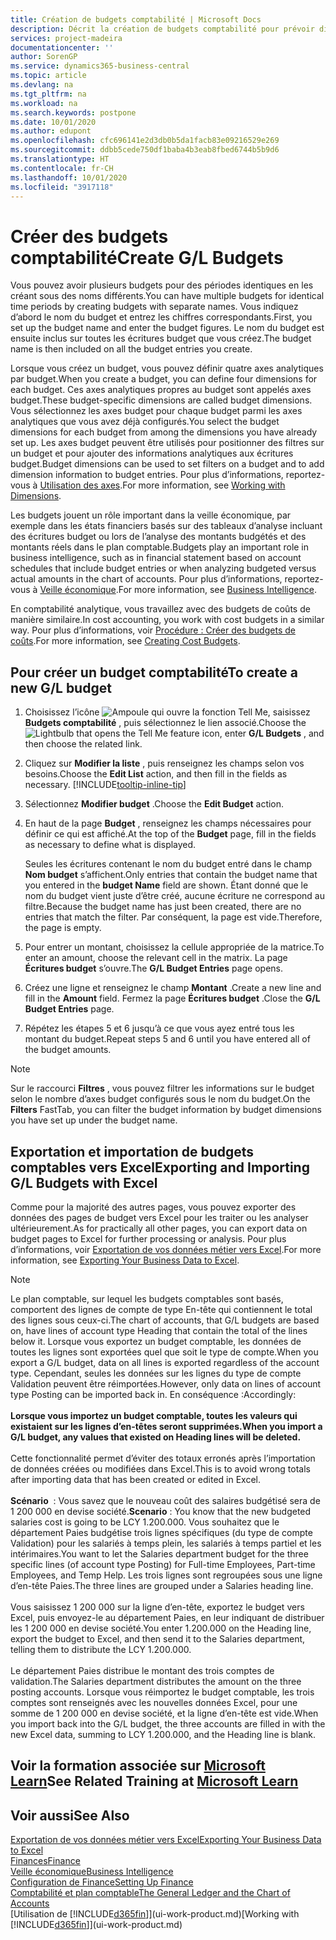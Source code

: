 ```yaml
---
title: Création de budgets comptabilité | Microsoft Docs
description: Décrit la création de budgets comptabilité pour prévoir différentes activités financières et affecter des axes analytiques à des fins de veille économique.
services: project-madeira
documentationcenter: ''
author: SorenGP
ms.service: dynamics365-business-central
ms.topic: article
ms.devlang: na
ms.tgt_pltfrm: na
ms.workload: na
ms.search.keywords: postpone
ms.date: 10/01/2020
ms.author: edupont
ms.openlocfilehash: cfc696141e2d3db0b5da1facb83e09216529e269
ms.sourcegitcommit: ddbb5cede750df1baba4b3eab8fbed6744b5b9d6
ms.translationtype: HT
ms.contentlocale: fr-CH
ms.lasthandoff: 10/01/2020
ms.locfileid: "3917118"
---
```

# <a name="create-gl-budgets"></a><span data-ttu-id="0f43b-103">Créer des budgets comptabilité</span><span class="sxs-lookup"><span data-stu-id="0f43b-103">Create G/L Budgets</span></span>
<span data-ttu-id="0f43b-104">Vous pouvez avoir plusieurs budgets pour des périodes identiques en les créant sous des noms différents.</span><span class="sxs-lookup"><span data-stu-id="0f43b-104">You can have multiple budgets for identical time periods by creating budgets with separate names.</span></span> <span data-ttu-id="0f43b-105">Vous indiquez d’abord le nom du budget et entrez les chiffres correspondants.</span><span class="sxs-lookup"><span data-stu-id="0f43b-105">First, you set up the budget name and enter the budget figures.</span></span> <span data-ttu-id="0f43b-106">Le nom du budget est ensuite inclus sur toutes les écritures budget que vous créez.</span><span class="sxs-lookup"><span data-stu-id="0f43b-106">The budget name is then included on all the budget entries you create.</span></span>  

<span data-ttu-id="0f43b-107">Lorsque vous créez un budget, vous pouvez définir quatre axes analytiques par budget.</span><span class="sxs-lookup"><span data-stu-id="0f43b-107">When you create a budget, you can define four dimensions for each budget.</span></span> <span data-ttu-id="0f43b-108">Ces axes analytiques propres au budget sont appelés axes budget.</span><span class="sxs-lookup"><span data-stu-id="0f43b-108">These budget-specific dimensions are called budget dimensions.</span></span> <span data-ttu-id="0f43b-109">Vous sélectionnez les axes budget pour chaque budget parmi les axes analytiques que vous avez déjà configurés.</span><span class="sxs-lookup"><span data-stu-id="0f43b-109">You select the budget dimensions for each budget from among the dimensions you have already set up.</span></span> <span data-ttu-id="0f43b-110">Les axes budget peuvent être utilisés pour positionner des filtres sur un budget et pour ajouter des informations analytiques aux écritures budget.</span><span class="sxs-lookup"><span data-stu-id="0f43b-110">Budget dimensions can be used to set filters on a budget and to add dimension information to budget entries.</span></span> <span data-ttu-id="0f43b-111">Pour plus d’informations, reportez-vous à [Utilisation des axes](finance-dimensions.md).</span><span class="sxs-lookup"><span data-stu-id="0f43b-111">For more information, see [Working with Dimensions](finance-dimensions.md).</span></span>

<span data-ttu-id="0f43b-112">Les budgets jouent un rôle important dans la veille économique, par exemple dans les états financiers basés sur des tableaux d’analyse incluant des écritures budget ou lors de l’analyse des montants budgétés et des montants réels dans le plan comptable.</span><span class="sxs-lookup"><span data-stu-id="0f43b-112">Budgets play an important role in business intelligence, such as in financial statement based on account schedules that include budget entries or when analyzing budgeted versus actual amounts in the chart of accounts.</span></span> <span data-ttu-id="0f43b-113">Pour plus d’informations, reportez-vous à [Veille économique](bi.md).</span><span class="sxs-lookup"><span data-stu-id="0f43b-113">For more information, see [Business Intelligence](bi.md).</span></span>

<span data-ttu-id="0f43b-114">En comptabilité analytique, vous travaillez avec des budgets de coûts de manière similaire.</span><span class="sxs-lookup"><span data-stu-id="0f43b-114">In cost accounting, you work with cost budgets in a similar way.</span></span> <span data-ttu-id="0f43b-115">Pour plus d’informations, voir [Procédure : Créer des budgets de coûts](finance-create-cost-budgets.md).</span><span class="sxs-lookup"><span data-stu-id="0f43b-115">For more information, see [Creating Cost Budgets](finance-create-cost-budgets.md).</span></span>    

## <a name="to-create-a-new-gl-budget"></a><span data-ttu-id="0f43b-116">Pour créer un budget comptabilité</span><span class="sxs-lookup"><span data-stu-id="0f43b-116">To create a new G/L budget</span></span>  
1. <span data-ttu-id="0f43b-117">Choisissez l’icône ![Ampoule qui ouvre la fonction Tell Me](media/ui-search/search_small.png "Dites-moi ce que vous voulez faire"), saisissez **Budgets comptabilité** , puis sélectionnez le lien associé.</span><span class="sxs-lookup"><span data-stu-id="0f43b-117">Choose the ![Lightbulb that opens the Tell Me feature](media/ui-search/search_small.png "Tell me what you want to do") icon, enter **G/L Budgets** , and then choose the related link.</span></span>  
2. <span data-ttu-id="0f43b-118">Cliquez sur **Modifier la liste** , puis renseignez les champs selon vos besoins.</span><span class="sxs-lookup"><span data-stu-id="0f43b-118">Choose the **Edit List** action, and then fill in the fields as necessary.</span></span> [!INCLUDE[tooltip-inline-tip](includes/tooltip-inline-tip_md.md)]  
3. <span data-ttu-id="0f43b-119">Sélectionnez **Modifier budget** .</span><span class="sxs-lookup"><span data-stu-id="0f43b-119">Choose the **Edit Budget** action.</span></span>
4. <span data-ttu-id="0f43b-120">En haut de la page **Budget** , renseignez les champs nécessaires pour définir ce qui est affiché.</span><span class="sxs-lookup"><span data-stu-id="0f43b-120">At the top of the **Budget** page, fill in the fields as necessary to define what is displayed.</span></span>  

    <span data-ttu-id="0f43b-121">Seules les écritures contenant le nom du budget entré dans le champ **Nom budget** s’affichent.</span><span class="sxs-lookup"><span data-stu-id="0f43b-121">Only entries that contain the budget name that you entered in the **budget Name** field are shown.</span></span> <span data-ttu-id="0f43b-122">Étant donné que le nom du budget vient juste d’être créé, aucune écriture ne correspond au filtre.</span><span class="sxs-lookup"><span data-stu-id="0f43b-122">Because the budget name has just been created, there are no entries that match the filter.</span></span> <span data-ttu-id="0f43b-123">Par conséquent, la page est vide.</span><span class="sxs-lookup"><span data-stu-id="0f43b-123">Therefore, the page is empty.</span></span>  
5. <span data-ttu-id="0f43b-124">Pour entrer un montant, choisissez la cellule appropriée de la matrice.</span><span class="sxs-lookup"><span data-stu-id="0f43b-124">To enter an amount, choose the relevant cell in the matrix.</span></span> <span data-ttu-id="0f43b-125">La page **Écritures budget** s’ouvre.</span><span class="sxs-lookup"><span data-stu-id="0f43b-125">The **G/L Budget Entries** page opens.</span></span>  
6. <span data-ttu-id="0f43b-126">Créez une ligne et renseignez le champ **Montant** .</span><span class="sxs-lookup"><span data-stu-id="0f43b-126">Create a new line and fill in the **Amount** field.</span></span> <span data-ttu-id="0f43b-127">Fermez la page **Écritures budget** .</span><span class="sxs-lookup"><span data-stu-id="0f43b-127">Close the **G/L Budget Entries** page.</span></span>  
7. <span data-ttu-id="0f43b-128">Répétez les étapes 5 et 6 jusqu’à ce que vous ayez entré tous les montant du budget.</span><span class="sxs-lookup"><span data-stu-id="0f43b-128">Repeat steps 5 and 6 until you have entered all of the budget amounts.</span></span>  

> [!NOTE]  
>  <span data-ttu-id="0f43b-129">Sur le raccourci **Filtres** , vous pouvez filtrer les informations sur le budget selon le nombre d’axes budget configurés sous le nom du budget.</span><span class="sxs-lookup"><span data-stu-id="0f43b-129">On the **Filters** FastTab, you can filter the budget information by budget dimensions you have set up under the budget name.</span></span>

## <a name="exporting-and-importing-gl-budgets-with-excel"></a><span data-ttu-id="0f43b-130">Exportation et importation de budgets comptables vers Excel</span><span class="sxs-lookup"><span data-stu-id="0f43b-130">Exporting and Importing G/L Budgets with Excel</span></span>
<span data-ttu-id="0f43b-131">Comme pour la majorité des autres pages, vous pouvez exporter des données des pages de budget vers Excel pour les traiter ou les analyser ultérieurement.</span><span class="sxs-lookup"><span data-stu-id="0f43b-131">As for practically all other pages, you can export data on budget pages to Excel for further processing or analysis.</span></span> <span data-ttu-id="0f43b-132">Pour plus d’informations, voir [Exportation de vos données métier vers Excel](about-export-data.md).</span><span class="sxs-lookup"><span data-stu-id="0f43b-132">For more information, see [Exporting Your Business Data to Excel](about-export-data.md).</span></span>

> [!NOTE]
> <span data-ttu-id="0f43b-133">Le plan comptable, sur lequel les budgets comptables sont basés, comportent des lignes de compte de type En-tête qui contiennent le total des lignes sous ceux-ci.</span><span class="sxs-lookup"><span data-stu-id="0f43b-133">The chart of accounts, that G/L budgets are based on, have lines of account type Heading that contain the total of the lines below it.</span></span> <span data-ttu-id="0f43b-134">Lorsque vous exportez un budget comptable, les données de toutes les lignes sont exportées quel que soit le type de compte.</span><span class="sxs-lookup"><span data-stu-id="0f43b-134">When you export a G/L budget, data on all lines is exported regardless of the account type.</span></span> <span data-ttu-id="0f43b-135">Cependant, seules les données sur les lignes du type de compte Validation peuvent être réimportées.</span><span class="sxs-lookup"><span data-stu-id="0f43b-135">However, only data on lines of account type Posting can be imported back in.</span></span> <span data-ttu-id="0f43b-136">En conséquence :</span><span class="sxs-lookup"><span data-stu-id="0f43b-136">Accordingly:</span></span> <br /><br /> <span data-ttu-id="0f43b-137">**Lorsque vous importez un budget comptable, toutes les valeurs qui existaient sur les lignes d’en-têtes seront supprimées.**</span><span class="sxs-lookup"><span data-stu-id="0f43b-137">**When you import a G/L budget, any values that existed on Heading lines will be deleted.**</span></span> <br /><br /> <span data-ttu-id="0f43b-138">Cette fonctionnalité permet d’éviter des totaux erronés après l’importation de données créées ou modifiées dans Excel.</span><span class="sxs-lookup"><span data-stu-id="0f43b-138">This is to avoid wrong totals after importing data that has been created or edited in Excel.</span></span><br /><br /> <span data-ttu-id="0f43b-139">**Scénario**  : Vous savez que le nouveau coût des salaires budgétisé sera de 1 200 000 en devise société.</span><span class="sxs-lookup"><span data-stu-id="0f43b-139">**Scenario** : You know that the new budgeted salaries cost is going to be LCY 1.200.000.</span></span> <span data-ttu-id="0f43b-140">Vous souhaitez que le département Paies budgétise trois lignes spécifiques (du type de compte Validation) pour les salariés à temps plein, les salariés à temps partiel et les intérimaires.</span><span class="sxs-lookup"><span data-stu-id="0f43b-140">You want to let the Salaries department budget for the three specific lines (of account type Posting) for Full-time Employees, Part-time Employees, and Temp Help.</span></span> <span data-ttu-id="0f43b-141">Les trois lignes sont regroupées sous une ligne d’en-tête Paies.</span><span class="sxs-lookup"><span data-stu-id="0f43b-141">The three lines are grouped under a Salaries heading line.</span></span><br /><br /><span data-ttu-id="0f43b-142">Vous saisissez 1 200 000 sur la ligne d’en-tête, exportez le budget vers Excel, puis envoyez-le au département Paies, en leur indiquant de distribuer les 1 200 000 en devise société.</span><span class="sxs-lookup"><span data-stu-id="0f43b-142">You enter 1.200.000 on the Heading line, export the budget to Excel, and then send it to the Salaries department, telling them to distribute the LCY 1.200.000.</span></span><br /><br /> <span data-ttu-id="0f43b-143">Le département Paies distribue le montant des trois comptes de validation.</span><span class="sxs-lookup"><span data-stu-id="0f43b-143">The Salaries department distributes the amount on the three posting accounts.</span></span> <span data-ttu-id="0f43b-144">Lorsque vous réimportez le budget comptable, les trois comptes sont renseignés avec les nouvelles données Excel, pour une somme de 1 200 000 en devise société, et la ligne d’en-tête est vide.</span><span class="sxs-lookup"><span data-stu-id="0f43b-144">When you import back into the G/L budget, the three accounts are filled in with the new Excel data, summing to LCY 1.200.000, and the Heading line is blank.</span></span>

## <a name="see-related-training-at-microsoft-learn"></a><span data-ttu-id="0f43b-145">Voir la formation associée sur [Microsoft Learn](/learn/modules/budgets-exchange-rates-dynamics-365-business-central/index)</span><span class="sxs-lookup"><span data-stu-id="0f43b-145">See Related Training at [Microsoft Learn](/learn/modules/budgets-exchange-rates-dynamics-365-business-central/index)</span></span>

## <a name="see-also"></a><span data-ttu-id="0f43b-146">Voir aussi</span><span class="sxs-lookup"><span data-stu-id="0f43b-146">See Also</span></span>
[<span data-ttu-id="0f43b-147">Exportation de vos données métier vers Excel</span><span class="sxs-lookup"><span data-stu-id="0f43b-147">Exporting Your Business Data to Excel</span></span>](about-export-data.md)  
[<span data-ttu-id="0f43b-148">Finances</span><span class="sxs-lookup"><span data-stu-id="0f43b-148">Finance</span></span>](finance.md)  
[<span data-ttu-id="0f43b-149">Veille économique</span><span class="sxs-lookup"><span data-stu-id="0f43b-149">Business Intelligence</span></span>](bi.md)  
[<span data-ttu-id="0f43b-150">Configuration de Finance</span><span class="sxs-lookup"><span data-stu-id="0f43b-150">Setting Up Finance</span></span>](finance-setup-finance.md)  
[<span data-ttu-id="0f43b-151">Comptabilité et plan comptable</span><span class="sxs-lookup"><span data-stu-id="0f43b-151">The General Ledger and the Chart of Accounts</span></span>](finance-general-ledger.md)  
<span data-ttu-id="0f43b-152">[Utilisation de [!INCLUDE[d365fin](includes/d365fin_md.md)]](ui-work-product.md)</span><span class="sxs-lookup"><span data-stu-id="0f43b-152">[Working with [!INCLUDE[d365fin](includes/d365fin_md.md)]](ui-work-product.md)</span></span>  
